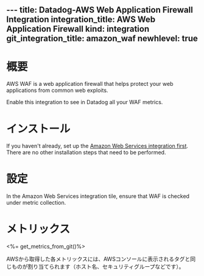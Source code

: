 --- title: Datadog-AWS Web Application Firewall Integration integration_title: AWS Web Application Firewall kind: integration git_integration_title: amazon_waf
newhlevel: true
---

# 概要

AWS WAF is a web application firewall that helps protect your web applications from common web exploits.

Enable this integration to see in Datadog all your WAF metrics.

# インストール

If you haven't already, set up the [Amazon Web Services integration first](/integrations/aws). There are no other installation steps that need to be performed.

# 設定

In the Amazon Web Services integration tile, ensure that WAF is checked under metric collection.

# メトリックス

<%= get_metrics_from_git()%>

AWSから取得した各メトリックスには、AWSコンソールに表示されるタグと同じものが割り当てられます（ホスト名、セキュリティグループなどです）。
